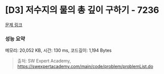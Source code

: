 # [D3] 저수지의 물의 총 깊이 구하기 - 7236 

[문제 링크](https://swexpertacademy.com/main/code/problem/problemDetail.do?contestProbId=AWlTKTUqCN8DFAVS) 

### 성능 요약

메모리: 20,052 KB, 시간: 130 ms, 코드길이: 1,194 Bytes



> 출처: SW Expert Academy, https://swexpertacademy.com/main/code/problem/problemList.do